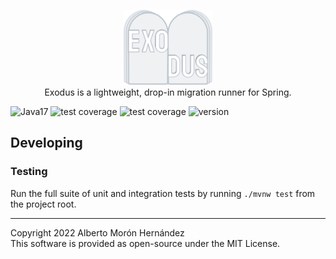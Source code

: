 <p align="center">
    <img src="docs/exodus.svg" alt="Exodus" height="120"/>
    <br>
    Exodus is a lightweight, drop-in migration runner for Spring.
</p>

<p>
    <img id="badge--java" src="https://img.shields.io/badge/Java-17%2B-b07219" alt="Java17" />
    <img id="badge--spring" src="https://img.shields.io/badge/Spring-5%2B-6db33f" alt="test coverage" />
    <img id="badge--tests" src="https://img.shields.io/badge/tests-100%25%20%E2%9C%94-brightgreen" alt="test coverage" />
    <img id="badge--version" src="https://img.shields.io/badge/version-0.0.1-white" alt="version" />
</p>


## Developing

### Testing

Run the full suite of unit and integration tests by running `./mvnw test` from the project root.


---

Copyright 2022 Alberto Morón Hernández  
This software is provided as open-source under the MIT License.
